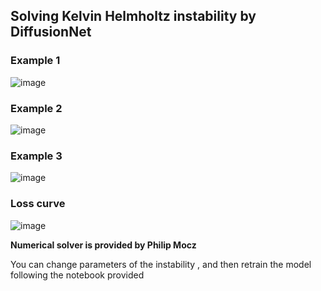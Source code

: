 
## Solving Kelvin Helmholtz instability by DiffusionNet

### Example 1
![image](https://i.imgur.com/2g2Knsu.png)

### Example 2
![image](https://i.imgur.com/StL3YkW.png)

### Example 3
![image](https://i.imgur.com/41I6MFa.png)

### Loss curve
![image](https://i.imgur.com/AKmX1H9.png)

**Numerical solver is provided by Philip Mocz**


You can change  parameters of the instability , and then retrain the model following the notebook provided

